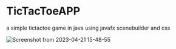 # TicTacToeAPP
a simple tictactoe game in java using javafx scenebuilder and css

![Screenshot from 2023-04-21 15-48-55](https://user-images.githubusercontent.com/75497523/233680004-eb2a57be-6098-4792-9a7d-946b62eec216.png)

